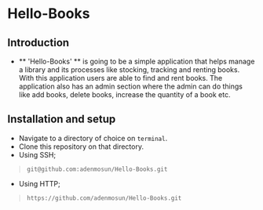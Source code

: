 # Hello-Books
## Introduction
* ** 'Hello-Books' ** is going to be a simple application that helps manage a library and its processes like stocking, tracking and renting books. With this application users are able to find and rent books. The application also has an admin section where the admin can do things like add books, delete books, increase the quantity of a book etc.


## Installation and setup
*  Navigate to a directory of choice on `terminal`.
*  Clone this repository on that directory.
*  Using SSH;

>`git@github.com:adenmosun/Hello-Books.git`

*  Using HTTP;

>`https://github.com/adenmosun/Hello-Books.git`

